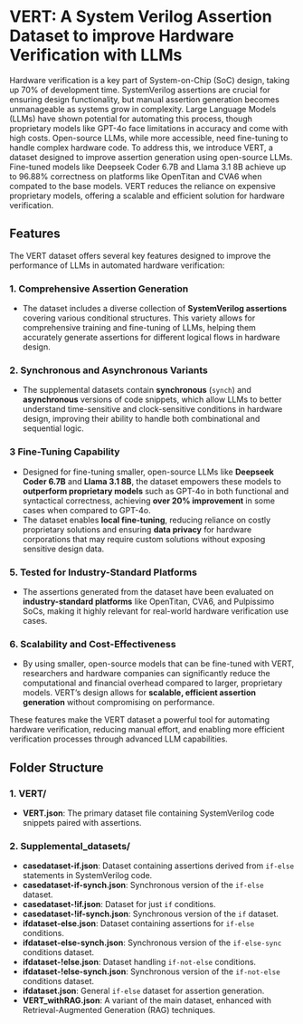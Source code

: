 
# VERT: A System Verilog Assertion Dataset to improve Hardware Verification with LLMs


Hardware verification is a key part of System-on-Chip (SoC) design, taking up 70% of development time. SystemVerilog assertions are crucial for ensuring design functionality, but manual assertion generation becomes unmanageable as systems grow in complexity. Large Language Models (LLMs) have shown potential for automating this process, though proprietary models like GPT-4o face limitations in accuracy and come with high costs. Open-source LLMs, while more accessible, need fine-tuning to handle complex hardware code. To address this, we introduce VERT, a dataset designed to improve assertion generation using open-source LLMs. Fine-tuned models like Deepseek Coder 6.7B and Llama 3.1 8B achieve up to 96.88% correctness on platforms like OpenTitan and CVA6 when compated to the base models. VERT reduces the reliance on expensive proprietary models, offering a scalable and efficient solution for hardware verification.


## Features

The VERT dataset offers several key features designed to improve the performance of LLMs in automated hardware verification:

### 1. **Comprehensive Assertion Generation**
   - The dataset includes a diverse collection of **SystemVerilog assertions** covering various conditional structures. This variety allows for comprehensive training and fine-tuning of LLMs, helping them accurately generate assertions for different logical flows in hardware design.

### 2. **Synchronous and Asynchronous Variants**
   - The supplemental datasets contain **synchronous** (`synch`) and **asynchronous** versions of code snippets, which allow LLMs to better understand time-sensitive and clock-sensitive conditions in hardware design, improving their ability to handle both combinational and sequential logic.

### 3 **Fine-Tuning Capability**
   - Designed for fine-tuning smaller, open-source LLMs like **Deepseek Coder 6.7B** and **Llama 3.1 8B**, the dataset empowers these models to **outperform proprietary models** such as GPT-4o in both functional and syntactical correctness, achieving **over 20% improvement** in some cases when compared to GPT-4o.
   - The dataset enables **local fine-tuning**, reducing reliance on costly proprietary solutions and ensuring **data privacy** for hardware corporations that may require custom solutions without exposing sensitive design data.


### 5. **Tested for Industry-Standard Platforms**
   - The assertions generated from the dataset have been evaluated on **industry-standard platforms** like OpenTitan, CVA6, and Pulpissimo SoCs, making it highly relevant for real-world hardware verification use cases.

### 6. **Scalability and Cost-Effectiveness**
   - By using smaller, open-source models that can be fine-tuned with VERT, researchers and hardware companies can significantly reduce the computational and financial overhead compared to larger, proprietary models. VERT’s design allows for **scalable, efficient assertion generation** without compromising on performance.

These features make the VERT dataset a powerful tool for automating hardware verification, reducing manual effort, and enabling more efficient verification processes through advanced LLM capabilities.



## Folder Structure

### 1. **VERT/**
   - **VERT.json**: The primary dataset file containing SystemVerilog code snippets paired with assertions.

### 2. **Supplemental_datasets/**
   - **casedataset-if.json**: Dataset containing assertions derived from `if-else` statements in SystemVerilog code.
   - **casedataset-if-synch.json**: Synchronous version of the `if-else` dataset.
   - **casedataset-!if.json**: Dataset for just `if` conditions.
   - **casedataset-!if-synch.json**: Synchronous version of the `if` dataset.
   - **ifdataset-else.json**: Dataset containing assertions for `if-else` conditions.
   - **ifdataset-else-synch.json**: Synchronous version of the `if-else-sync` conditions dataset.
   - **ifdataset-!else.json**: Dataset handling `if-not-else` conditions.
   - **ifdataset-!else-synch.json**: Synchronous version of the `if-not-else` conditions dataset.
   - **ifdataset.json**: General `if-else` dataset for assertion generation.
   - **VERT_withRAG.json**: A variant of the main dataset, enhanced with Retrieval-Augmented Generation (RAG) techniques.
